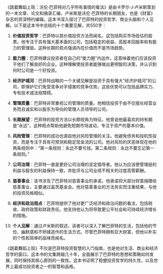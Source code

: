 《跳着舞蹈上班：沃伦·巴菲特对几乎所有事情的看法》是由卡罗尔·J·卢米斯策划的一本文章、论文和摘录汇编，卢米斯是沃伦·巴菲特的长期朋友，也是《财富》杂志的资深特约编辑。这本书深入探讨了巴菲特的投资哲学、商业头脑和个人见解。以下是这本书中总结的十个重要见解，共550字：

1. **价值投资哲学**：巴菲特以其价值投资方法而闻名，这包括购买市场低估的股票。他专注于具有强大基本面的公司，包括稳定的收益、高股本回报率和有能力的管理层。这种长期的观点强调内在价值而不是市场趋势。

2. **能力圈**：巴菲特建议投资者在自己的“能力圈”内运作，这意味着他们应该投资于他们了解良好的企业。这种理解使投资者能够做出更明智的决策，并认识到何时公司是一个好投资。

3. **经济护城河**：巴菲特战略的一个关键见解是投资于具有强大“经济护城河”的公司，即保护它们免受竞争对手侵害的竞争优势。这些优势可以包括品牌实力、专有技术或法规障碍。

4. **管理质量**：巴菲特非常重视公司管理的质量。他相信投资于由不仅擅长经营业务而且诚实和以股东为导向的管理人员领导的公司。

5. **长期展望**：巴菲特的投资方法以长期视角为特征。他曾说他最喜欢的持有期是“永远”。这种观点帮助他避免短期市场波动，专注于资产的基本价值。

6. **风险管理**：巴菲特的成功也源自他对风险管理的关注。他避免债务和投机性投资，而是专注于具有可预测和稳定现金流的公司。他对风险的厌恶体现在他的两条规则中：“第一条规则：永远不要亏钱。第二条规则：永远不要忘记第一条规则。”

7. **公司治理**：巴菲特一直是更好公司治理的坚定倡导者。他认为应该使管理层的利益与股东的利益保持一致，并批评与公司业绩不相关的过度高管薪酬。

8. **慈善事业**：该书涉及了巴菲特对慈善事业的承诺，他承诺将大部分财富捐赠给慈善事业，主要通过盖茨基金会。他对慈善事业的方法务实而注重结果，与他的投资风格相似。

9. **经济和政治观点**：巴菲特提供了他对更广泛经济和政治问题的看法，包括税收、政府政策和财政责任。他支持他认为将导致更公平社会和可持续经济增长的措施。

10. **个人见解**：通过卢米斯的叙述，读者可以深入了解巴菲特的生活，包括他的节俭、幽默感和不矫揉造作的生活方式。尽管巴菲特拥有巨大财富，但他以朴实的个性和简单的品味而闻名。

《跳着舞蹈上班》不仅是巴菲特投资智慧的入门指南，也是他对生活、商业和经济哲学的窗口。这本书的文集跨越几十年，全面展示了巴菲特的思想和策略如何发展，同时保持其核心原则的一致性。这本书证明了稳健投资哲学的持久性，以及世界上最成功投资者之一的智慧和品格。